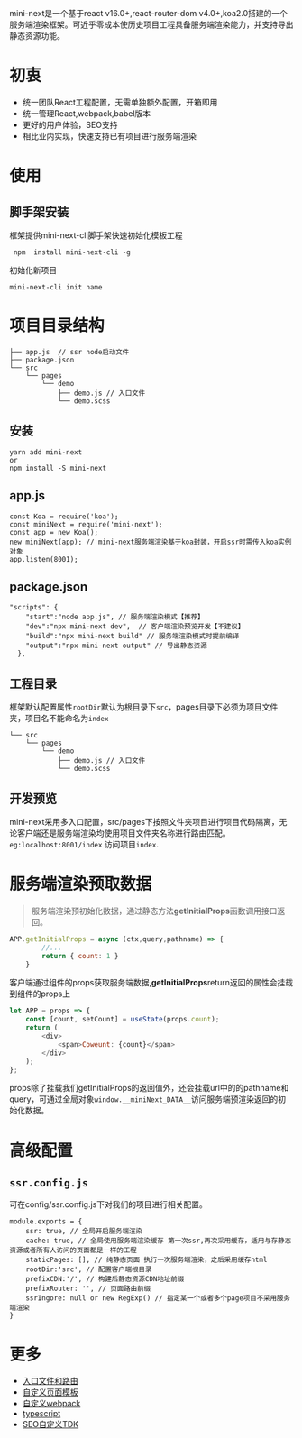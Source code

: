 mini-next是一个基于react v16.0+,react-router-dom v4.0+,koa2.0搭建的一个服务端渲染框架。可近乎零成本使历史项目工程具备服务端渲染能力，并支持导出静态资源功能。

# 初衷
- 统一团队React工程配置，无需单独额外配置，开箱即用
- 统一管理React,webpack,babel版本
- 更好的用户体验，SEO支持
- 相比业内实现，快速支持已有项目进行服务端渲染

# 使用
##  脚手架安装
框架提供mini-next-cli脚手架快速初始化模板工程
```
 npm  install mini-next-cli -g
```
初始化新项目
```
mini-next-cli init name
```

# 项目目录结构
```
├── app.js  // ssr node启动文件
├── package.json
└── src
    └── pages
        └── demo
            ├── demo.js // 入口文件
            └── demo.scss

```

## 安装
```
yarn add mini-next 
or
npm install -S mini-next
```

## app.js
```
const Koa = require('koa');
const miniNext = require('mini-next');
const app = new Koa();
new miniNext(app); // mini-next服务端渲染基于koa封装，开启ssr时需传入koa实例对象
app.listen(8001);

```

## package.json
```
"scripts": {
    "start":"node app.js", // 服务端渲染模式【推荐】
    "dev":"npx mini-next dev",  // 客户端渲染预览开发【不建议】
    "build":"npx mini-next build" // 服务端渲染模式时提前编译
    "output":"npx mini-next output" // 导出静态资源
  },

```

## 工程目录
框架默认配置属性`rootDir`默认为根目录下`src`，pages目录下必须为项目文件夹，项目名不能命名为`index`
```
└── src
    └── pages
        └── demo
            ├── demo.js // 入口文件
            └── demo.scss
```

## 开发预览
mini-next采用多入口配置，src/pages下按照文件夹项目进行项目代码隔离，无论客户端还是服务端渲染均使用项目文件夹名称进行路由匹配。`eg:localhost:8001/index` 访问项目`index`. 


# 服务端渲染预取数据
> 服务端渲染预初始化数据，通过静态方法**getInitialProps**函数调用接口返回。
```js
APP.getInitialProps = async (ctx,query,pathname) => {
        //...
        return { count: 1 }
    }
```

客户端通过组件的props获取服务端数据,**getInitialProps**return返回的属性会挂载到组件的props上

```js
let APP = props => {
    const [count, setCount] = useState(props.count);
    return (
        <div>
            <span>Coweunt: {count}</span>
        </div>
    );
};
```
props除了挂载我们getInitialProps的返回值外，还会挂载url中的的pathname和query，可通过全局对象`window.__miniNext_DATA__`访问服务端预渲染返回的初始化数据。


# 高级配置

## `ssr.config.js`
可在config/ssr.config.js下对我们的项目进行相关配置。
```
module.exports = {
    ssr: true, // 全局开启服务端渲染
    cache: true, // 全局使用服务端渲染缓存 第一次ssr,再次采用缓存，适用与存静态资源或者所有人访问的页面都是一样的工程
    staticPages: [], // 纯静态页面 执行一次服务端渲染，之后采用缓存html
    rootDir:'src', // 配置客户端根目录
    prefixCDN:'/', // 构建后静态资源CDN地址前缀
    prefixRouter: '', // 页面路由前缀
    ssrIngore: null or new RegExp() // 指定某一个或者多个page项目不采用服务端渲染
}
```

# 更多
- [入口文件和路由](./doc/page-router.md)
- [自定义页面模板](./doc/htmlTemplate.md)
- [自定义webpack](./doc/webpackconfig.md)
- [typescript](./doc/typescript.md)
- [SEO自定义TDK](./doc/seo.md)